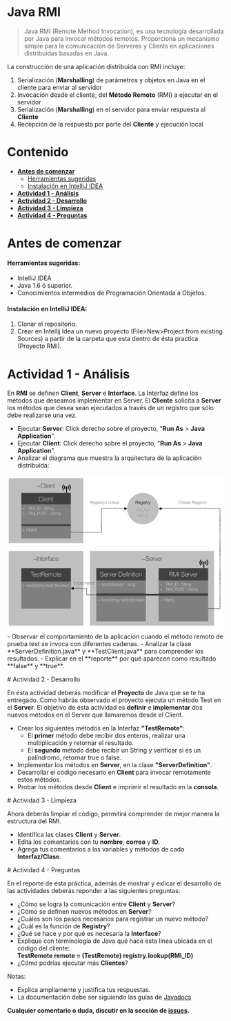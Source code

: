 # Java RMI
>Java RMI (Remote Method Invocation), es una tecnología desarrollada por Java para invocar métodos remotos. Proporciona un mecanismo simple para la comunicación de Serveres y Clients en aplicaciones distribuidas basadas en Java.

La construcción de una aplicación distribuída con RMI incluye:   

1. Serialización (**Marshalling**) de parámetros y objetos en Java en el cliente para enviar al servidor
2. Invocación desde el cliente, del **Método Remoto**  (RMI)  a ejecutar en el servidor
3. Serialización (**Marshalling**) en el servidor para enviar respuesta al **Cliente**
4. Recepción de la respuesta por parte del **Cliente** y ejecución local

# Contenido
- **[Antes de comenzar](#antesde)**
  - [Herramientas sugeridas](#herramientas)
  - [Instalación en IntelliJ IDEA](#instalacion)
- **[Actividad 1 - Análisis](#analisis)**
- **[Actividad 2 - Desarrollo](#desarrollo)**
- **[Actividad 3 - Limpieza](#limpieza)**
- **[Actividad 4 - Preguntas](#preguntas)**

# <a name="antesde"></a>Antes de comenzar

#### <a name="herramientas"></a>Herramientas sugeridas:
- IntelliJ IDEA
- Java 1.6 ó superior.
- Conocimientos intermedios de Programación Orientada a Objetos.

#### <a name="instalacion"></a>Instalación en IntelliJ IDEA:
1. Clonar el repositorio.
2. Crear en Intellij Idea un nuevo proyecto (File>New>Project from existing Sources) a partir de la carpeta que esta dentro de ésta practica (Proyecto RMI).

# <a name="analisis"></a>Actividad 1 - Análisis

En **RMI** se definen **Client**, **Server** e **Interface**. La Interfaz define los métodos que deseamos implementar en Server. El **Cliente** solicita a **Server** los métodos que desea sean ejecutados a través de un registro que sólo debe realizarse una vez.

- Ejecutar **Server**: Click derecho sobre el proyecto, "**Run As** > **Java Application**".
- Ejecutar **Client**: Click derecho sobre el proyecto, "**Run As** > **Java Application**".
- Analizar el diagrama que muestra la arquitectura de la aplicación distribuída:
<img src="rmi.png"/>
- Observar el comportamiento de la aplicación cuando el método remoto de prueba test se invoca con diferentes cadenas.
  - Analizar la clase **ServerDefinition.java** y **TestClient.java** para comprender los resultados.
  - Explicar en el **reporte** por qué aparecen como resultado **false** y **true**.

# <a name="desarrollo"></a>Actividad 2 - Desarrollo

En ésta actividad deberás modificar el **Proyecto** de Java que se te ha entregado. Como habrás observado el proyecto ejecuta un método Test en el **Server**. El objetivo de ésta actividad es **definir** e **implementar** dos nuevos métodos en el Server que llamaremos desde el Client.

- Crear los siguientes métodos en la Interfaz **"TestRemote"**:
  - El **primer**  método debe recibir dos enteros, realizar una multiplicación y retornar el resultado.
  - El **segundo** método debe recibir un String y verificar si es un palíndromo, retornar true o false.
- Implementar los métodos en **Server**, en la clase **"ServerDefinition"**.
- Desarrollar el código necesario en **Client** para invocar remotamente estos métodos.
- Probar los métodos desde **Client** e imprimir el resultado en la **consola**.

# <a name="limpieza"></a>Actividad 3 - Limpieza

Ahora deberás limpiar el código, permitirá comprender de mejor manera la estructura del RMI.

- Identifica las clases **Client** y **Server**.
- Edita los comentarios con tu **nombre**, **correo** y **ID**.
- Agrega tus comentarios a las variables y métodos de cada **Interfaz/Clase**.

# <a name="preguntas"></a>Actividad 4 - Preguntas

En el reporte de ésta práctica, además de mostrar y exlicar el desarrollo de las actividades deberás reponder a las siguientes preguntas:
- ¿Cómo se logra la comunicación entre **Client** y **Server**?
- ¿Cómo se definen nuevos métodos en **Server**?
- ¿Cuáles son los pasos necesarios para registrar un nuevo método?
- ¿Cuál es la función de **Registry**?
- ¿Qué se hace y por qué es necesaria la **Interface**?
- Explique con terminología de Java qué hace esta línea ubicada en el código del cliente:  
  **TestRemote remote = (TestRemote) registry.lookup(RMI_ID)**
- ¿Cómo podrías ejecutar más **Clientes**?  

Notas:
- Explica ampliamente y justifica tus respuestas.
- La documentación debe ser siguiendo las guías de [Javadocs](http://en.wikipedia.org/wiki/Javadoc)


**Cualquier comentario o duda, discutir en la sección de [issues](https://github.com/Innova4DLab/RMI/issues).**
